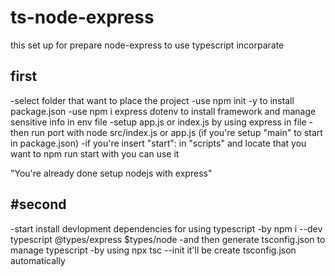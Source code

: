# ts-node-express

this set up for prepare node-express to use typescript incorparate

## first

-select folder that want to place the project
-use npm init -y to install package.json
-use npm i express dotenv to install framework and manage sensitive info in env file
-setup app.js or index.js by using express in file
-then run port with node src/index.js or app.js (if you're setup "main" to start in package.json)
-if you're insert "start": in "scripts" and locate that you want to npm run start with you can use it

"You're already done setup nodejs with express"

## #second

-start install devlopment dependencies for using typescript
-by npm i --dev typescript @types/express $types/node
-and then generate tsconfig.json to manage typescript
-by using npx tsc --init it'll be create tsconfig.json automatically

